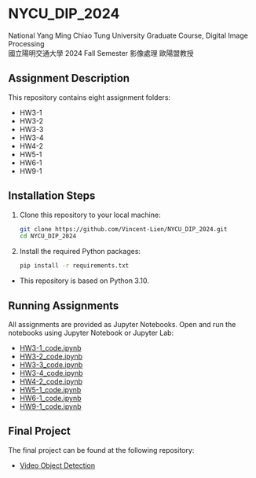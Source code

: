 # NYCU_DIP_2024
National Yang Ming Chiao Tung University Graduate Course, Digital Image Processing  
國立陽明交通大學 2024 Fall Semester 影像處理 歐陽盟教授

## Assignment Description

This repository contains eight assignment folders:
- HW3-1
- HW3-2
- HW3-3
- HW3-4
- HW4-2
- HW5-1
- HW6-1
- HW9-1

## Installation Steps

1. Clone this repository to your local machine:
    ```sh
    git clone https://github.com/Vincent-Lien/NYCU_DIP_2024.git
    cd NYCU_DIP_2024
    ```

2. Install the required Python packages:
    ```sh
    pip install -r requirements.txt
    ```

- This repository is based on Python 3.10.

## Running Assignments

All assignments are provided as Jupyter Notebooks. Open and run the notebooks using Jupyter Notebook or Jupyter Lab:
- [HW3-1_code.ipynb](HW3-1/HW3-1_code.ipynb)
- [HW3-2_code.ipynb](HW3-2/HW3-2_code.ipynb)
- [HW3-3_code.ipynb](HW3-3/HW3-3_code.ipynb)
- [HW3-4_code.ipynb](HW3-4/HW3-4_code.ipynb)
- [HW4-2_code.ipynb](HW4-2/HW4-2_code.ipynb)
- [HW5-1_code.ipynb](HW5-1/HW5-1_code.ipynb)
- [HW6-1_code.ipynb](HW6-1/HW6-1_code.ipynb)
- [HW9-1_code.ipynb](HW9-1/HW9-1_code.ipynb)

## Final Project

The final project can be found at the following repository:
- [Video Object Detection](https://github.com/Vincent-Lien/Video_object_detection.git)
